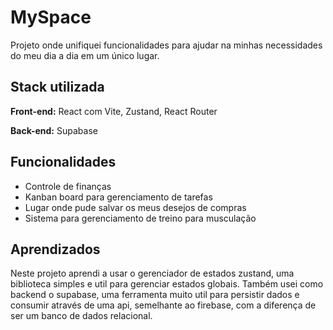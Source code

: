 
# MySpace

Projeto onde unifiquei funcionalidades para ajudar na minhas necessidades do meu dia a dia em um único lugar.


## Stack utilizada

**Front-end:** React com Vite, Zustand, React Router

**Back-end:** Supabase


## Funcionalidades

- Controle de finanças
- Kanban board para gerenciamento de tarefas
- Lugar onde pude salvar os meus desejos de compras
- Sistema para gerenciamento de treino para musculação


## Aprendizados

Neste projeto aprendi a usar o gerenciador de estados zustand, uma biblioteca simples e util para gerenciar estados globais.
Também usei como backend o supabase, uma ferramenta muito util para persistir dados e consumir através de uma api, semelhante ao firebase, com a diferença de ser um banco de dados relacional.

